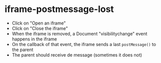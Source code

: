 # iframe-postmessage-lost

 - Click on "Open an iframe"
 - Click on "Close the iframe"
 - When the iframe is removed, a Document "visibilitychange" event happens in the iframe
 - On the callback of that event, the iframe sends a last `postMessage()` to the parent
 - The parent should receive de message (sometimes it does not)
